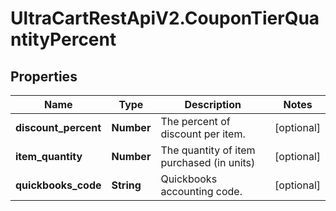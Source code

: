 # UltraCartRestApiV2.CouponTierQuantityPercent

## Properties

Name | Type | Description | Notes
------------ | ------------- | ------------- | -------------
**discount_percent** | **Number** | The percent of discount per item. | [optional] 
**item_quantity** | **Number** | The quantity of item purchased (in units) | [optional] 
**quickbooks_code** | **String** | Quickbooks accounting code. | [optional] 


